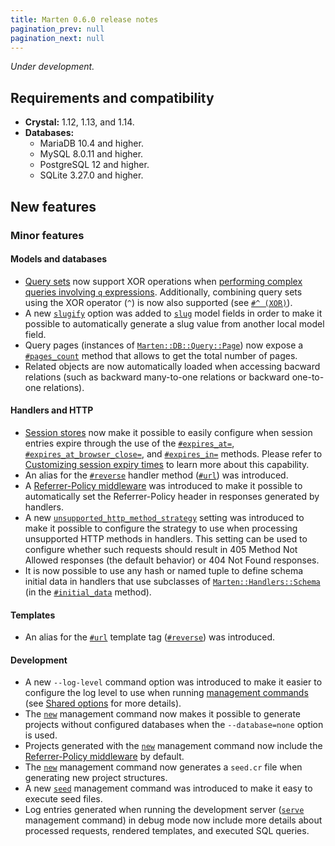 ```yaml
---
title: Marten 0.6.0 release notes
pagination_prev: null
pagination_next: null
---
```


_Under development._

## Requirements and compatibility

* **Crystal:** 1.12, 1.13, and 1.14.
* **Databases:**
  * MariaDB 10.4 and higher.
  * MySQL 8.0.11 and higher.
  * PostgreSQL 12 and higher.
  * SQLite 3.27.0 and higher.

## New features

### Minor features

#### Models and databases

* [Query sets](../../models-and-databases/queries.md) now support XOR operations when [performing complex queries involving `q` expressions](../../models-and-databases/queries.md#complex-filters-with-q-expressions). Additionally, combining query sets using the XOR operator (`^`) is now also supported (see [`#^ (XOR)`](../../models-and-databases/reference/query-set.md#-xor)).
* A new [`slugify`](../../models-and-databases/reference/fields.md#slugify) option was added to [`slug`](../../models-and-databases/reference/fields.md#slug) model fields in order to make it possible to automatically generate a slug value from another local model field.
* Query pages (instances of [`Marten::DB::Query::Page`](pathname:///api/dev/Marten/DB/Query/Page.html)) now expose a [`#pages_count`](pathname:///api/dev/Marten/DB/Query/Page.html#pages_count-instance-method) method that allows to get the total number of pages.
* Related objects are now automatically loaded when accessing bacward relations (such as backward many-to-one relations or backward one-to-one relations).

#### Handlers and HTTP

* [Session stores](../../handlers-and-http/sessions.md) now make it possible to easily configure when session entries expire through the use of the [`#expires_at=`](pathname:///api/dev/Marten/HTTP/Session/Store/Base.html#expires_at%3D(value%3ATime)-instance-method), [`#expires_at_browser_close=`](pathname:///api/dev/Marten/HTTP/Session/Store/Base.html#expires_at_browser_close%3D(value%3ABool)-instance-method), and [`#expires_in=`](pathname:///api/dev/Marten/HTTP/Session/Store/Base.html#expires_in%3D(value%3ATime%3A%3ASpan)-instance-method) methods. Please refer to [Customizing session expiry times](../../handlers-and-http/sessions.md#customizing-session-expiry-times) to learn more about this capability.
* An alias for the [`#reverse`](pathname:///api/dev/Marten/Handlers/Base.html#reverse(*args%2C**options)-instance-method) handler method ([`#url`](pathname:///api/dev/Marten/Handlers/Base.html#url(name%3AString|Symbol%2C**kwargs)%3AString-instance-method)) was introduced.
* A [Referrer-Policy middleware](../../handlers-and-http/reference/middlewares.md#referrer-policy-middleware) was introduced to make it possible to automatically set the Referrer-Policy header in responses generated by handlers.
* A new [`unsupported_http_method_strategy`](../../development/reference/settings.md#unsupported_http_method_strategy) setting was introduced to make it possible to configure the strategy to use when processing unsupported HTTP methods in handlers. This setting can be used to configure whether such requests should result in 405 Method Not Allowed responses (the default behavior) or 404 Not Found responses.
* It is now possible to use any hash or named tuple to define schema initial data in handlers that use subclasses of [`Marten::Handlers::Schema`](pathname:///api/dev/Marten/Handlers/Schema.html) (in the [`#initial_data`](pathname:///api/dev/Marten/Handlers/Schema.html#initial_data-instance-method) method).

#### Templates

* An alias for the [`#url`](../../templates/reference/tags.md#url) template tag ([`#reverse`](../../templates/reference/tags.md#reverse)) was introduced.

#### Development

* A new `--log-level` command option was introduced to make it easier to configure the log level to use when running [management commands](../../development/management-commands.md) (see [Shared options](../../development/management-commands.md#shared-options) for more details).
* The [`new`](../../development/reference/management-commands.md#new) management command now makes it possible to generate projects without configured databases when the `--database=none` option is used.
* Projects generated with the [`new`](../../development/reference/management-commands.md#new) management command now include the [Referrer-Policy middleware](../../handlers-and-http/reference/middlewares.md#referrer-policy-middleware) by default.
* The [`new`](../../development/reference/management-commands.md#new) management command now generates a `seed.cr` file when generating new project structures.
* A new [`seed`](../../development/reference/management-commands.md#seed) management command was introduced to make it easy to execute seed files.
* Log entries generated when running the development server ([`serve`](../../development/reference/management-commands.md#serve) management command) in debug mode now include more details about processed requests, rendered templates, and executed SQL queries.
